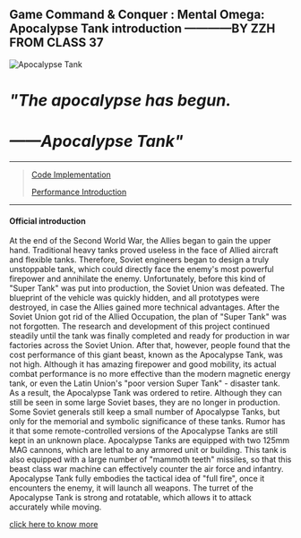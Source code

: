 ## Game Command & Conquer : Mental Omega: Apocalypse Tank introduction ————BY ZZH FROM CLASS 37

![Apocalypse Tank](https://bkimg.cdn.bcebos.com/pic/2fdda3cc7cd98d10b437876d263fb80e7aec908f?x-bce-process=image/watermark,image_d2F0ZXIvYmFpa2U5Mg==,g_7,xp_5,yp_5/format,f_auto)
# _"The apocalypse has begun._ 
# _——Apocalypse Tank"_
___
>[Code Implementation](https://github.com/IEwonder/CPE-test1/blob/main/code.md#code)  
>  
> [Performance Introduction](https://github.com/IEwonder/CPE-test1/blob/main/Performance%20Introduction.md)
  
___
#### **Official introduction**
At the end of the Second World War, the Allies began to gain the upper hand. Traditional heavy tanks proved useless in the face of Allied aircraft and flexible tanks. Therefore, Soviet engineers began to design a truly unstoppable tank, which could directly face the enemy's most powerful firepower and annihilate the enemy. Unfortunately, before this kind of "Super Tank" was put into production, the Soviet Union was defeated. The blueprint of the vehicle was quickly hidden, and all prototypes were destroyed, in case the Allies gained more technical advantages. After the Soviet Union got rid of the Allied Occupation, the plan of "Super Tank" was not forgotten. The research and development of this project continued steadily until the tank was finally completed and ready for production in war factories across the Soviet Union.
After that, however, people found that the cost performance of this giant beast, known as the Apocalypse Tank, was not high. Although it has amazing firepower and good mobility, its actual combat performance is no more effective than the modern magnetic energy tank, or even the Latin Union's "poor version Super Tank" - disaster tank. As a result, the Apocalypse Tank was ordered to retire. Although they can still be seen in some large Soviet bases, they are no longer in production. Some Soviet generals still keep a small number of Apocalypse Tanks, but only for the memorial and symbolic significance of these tanks. Rumor has it that some remote-controlled versions of the Apocalypse Tanks are still kept in an unknown place.
Apocalypse Tanks are equipped with two 125mm MAG cannons, which are lethal to any armored unit or building. This tank is also equipped with a large number of "mammoth teeth" missiles, so that this beast class war machine can effectively counter the air force and infantry. Apocalypse Tank fully embodies the tactical idea of "full fire", once it encounters the enemy, it will launch all weapons. The turret of the Apocalypse Tank is strong and rotatable, which allows it to attack accurately while moving.


[click here to know more](https://moapyr.fandom.com/zh/wiki/%E5%A4%A9%E5%90%AF%E5%9D%A6%E5%85%8B)
